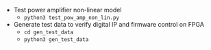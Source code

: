 * Test power amplifier non-linear model
    * `python3 test_pow_amp_non_lin.py`
* Generate test data to verify digital IP and firmware control on FPGA
    * `cd gen_test_data`
    * `python3 gen_test_data`
